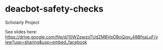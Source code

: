 # deacbot-safety-checks
Scholarly Project

See slides here: https://drive.google.com/file/d/10WZewzoTUdZMBVpDBoQiqv_48BfxaLuF/view?usp=sharing&usp=embed_facebook
